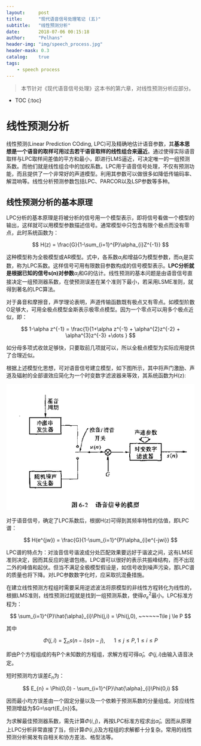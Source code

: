 ```yaml
---
layout:     post
title:      "现代语音信号处理笔记 (五)"
subtitle:   "线性预测分析"
date:       2018-07-06 00:15:18
author:     "Pelhans"
header-img: "img/speech_process.jpg"
header-mask: 0.3 
catalog:    true
tags:
    - speech process
---
```



> 本节针对《现代语音信号处理》这本书的第六章，对线性预测分析应部分。

* TOC
{:toc}

# 线性预测分析

线性预测(Linear Prediction COding, LPC)可及精确地估计语音参数，其**基本思想是一个语音的取样可用过去若干语音取样的线性组合来逼近**。通过使得实际语音取样与LPC取样间差值的平方和最小，即进行LMS逼近，可决定唯一的一组预测系数。而他们就是线性组合中的加权系数。LPC用于语音信号处理，不仅有预测功能，而且提供了一个非常好的声道模型。利用其参数可以做很多如降低传输码率、解混响等。线性分析预测参数包括LPC、PARCOR以及LSP参数等多种。

## 线性预测分析的基本原理

LPC分析的基本原理是将被分析的信号用一个模型表示，即将信号看做一个模型的输出，这样就可以用模型参数描述信号。通常模型中只包含有限个极点而没有零点，此时系统函数为：

$$ H(z) = \frac{G}{1-\sum_{i=1}^{P}\alpha_{i}Z^{-1}} $$

这种模型称为全极模型或AR模型。式中，各系数$\alpha_{i}$和增益G为模型参数，而$\alpha_{i}$是实数，称为LPC系数。这样信号可用有限数目参数构成的信号模型表示。**LPC分析就是根据已知的信号s(n)对参数**$\alpha_{i}$和G的估计。线性预测的基本问题是由语音信号直接决定一组预测器系数，在使预测误差在某个准则下最小，若采用LSME准则，就得到著名的LPC算法。

对于鼻音和摩擦音，声学理论表明，声道传输函数既有极点又有零点。如模型阶数O足够大，可用全极点模型金斯表示极零点模型。因为一个零点可以用多个极点近似，即：

$$ 1-\alpha z^{-1} = \frac{1}{1+\alpha z^{-1} + \alpha^{2}z^{-2} + \alpha^{3}z^{-3} +\dots } $$

如分母多项式收敛足够快，只要取前几项就可以，所以全极点模型为实际应用提供了合理近似。

根据上述模型化思想，可对语音信号建立模型，如下图所示，其中将声门激励、声道及辐射的全部谱效应简化为一个时变数字滤波器来等效，其系统函数为H(z):

![](/img/in-post/speech_process_note5/speech_process_note5_1.png)

对于语音信号，确定了LPC系数后，根据H(z)可得到其频率特性的估值，即LPC谱：

$$ H(e^{jw}) = \frac{G}{1-\sum_{i=1}^{P}\alpha_{i}e^{-jwi}} $$

LPC谱的特点为：对浊音信号谐波成分处匹配效果要远好于谐波之间，这有LMSE准则决定，因而其反应的是谱包络。LPC谱可以很好的表示共振峰结构，而不出现二外的峰值和起伏。但当不满足全极模型假设是，如信号收到噪声污染，那LPC谱的质量也将下降。对LPC参数数字化时，应采取抗混叠措施。

在建立线性预测方程组时需要采用逆滤波法将原模型的非线性方程转化为线性的，根据LMS准则，线性预测过程就是找到一组预测系数，使得$\sigma_{e}^{2}$最小。LPC标准方程为：

$$ \sum_{i=1}^{P}\hat{\alpha}_{i}\Phi(j,i) = \Phi(j,0), ~~~~~~1\le j \le P $$

其中

$$ \Phi(j, i) = \sum_{n}s(n-i)s(n-j), ~~~~~~1\le j \le P, 1 \le i \le P $$

即由P个方程组成的有P个未知数的方程组，求解方程可得$\hat{\alpha}_{i}$。$\Phi(j,i)$由输入语音决定。

短时预测均方误差$E_{n}$为：

$$ E_{n} = \Phi(0,0) - \sum_{i=1}^{P}\hat{\alpha}_{i}\Phi(0,i) $$

因而最小均方误差由一个固定分量以及一个依赖于预测系数的分量组成。对应线性预测增益为$G=\sqrt{E_{n}}$。

为求解最佳预测器系数，需先计算$\Phi(i,j)$，再按LPC标准方程求出$\hat{\alpha}_{i}$。因而从原理上LPC分析非常直接了当，但计算$\Phi(i,j)$及方程组的求解都十分复杂。常用的线性预测分析揭发有自相关和协方差法、格型法等。
